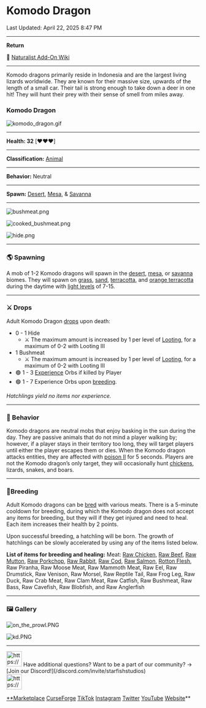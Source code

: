 # Komodo Dragon

Last Updated: April 22, 2025 8:47 PM

---

**Return**

🐻 [Naturalist Add-On Wiki](/www.notion.so/1a7a9a61c3f1800c8e32e893d6e7f430?pvs=21)

---

Komodo dragons primarily reside in Indonesia and are the largest living lizards worldwide. They are known for their massive size, upwards of the length of a small car. Their tail is strong enough to take down a deer in one hit! They will hunt their prey with their sense of smell from miles away.

<aside>

### **Komodo Dragon**

![komodo_dragon.gif](komodo_dragon.gif)

---

**Health: 32** [♥️♥️♥️]

---

**Classification:** [Animal](/minecraft.fandom.com/wiki/Animal)

---

**Behavior:** Neutral

---

**Spawn:** [Desert](/minecraft.wiki/w/Desert), [Mesa](/minecraft.wiki/w/Badlands), & [Savanna](/minecraft.wiki/w/Savanna)

---

![bushmeat.png](bushmeat.png)

![cooked_bushmeat.png](cooked_bushmeat.png)

![hide.png](hide.png)

</aside>

---

### 🌎 Spawning

A mob of 1-2 Komodo dragons will spawn in the [desert](/minecraft.wiki/w/Desert), [mesa](/minecraft.wiki/w/Badlands), or [savanna](/minecraft.wiki/w/Savanna) biomes. They will spawn on [grass](/minecraft.fandom.com/wiki/Grass_Block), [sand](/minecraft.wiki/w/Sand), [terracotta](/minecraft.wiki/w/Terracotta), and [orange terracotta](/minecraft.wiki/w/Stained_Terracotta#Orange) during the daytime with [light levels](/minecraft.fandom.com/wiki/Light) of 7-15.

---

### ⚔️ Drops

Adult Komodo Dragon [drops](/minecraft.fandom.com/wiki/Drops) upon death:

- 0 - 1 Hide
    - ⚔️ The maximum amount is increased by 1 per level of [Looting](/minecraft.fandom.com/wiki/Looting), for a maximum of 0-2 with Looting III
- 1 Bushmeat
    - ⚔️ The maximum amount is increased by 1 per level of [Looting](/minecraft.fandom.com/wiki/Looting), for a maximum of 0-2 with Looting III
- 🟢 1 - 3 [Experience](/minecraft.fandom.com/wiki/Experience) Orbs if killed by Player
- 🟢 1 - 7 Experience Orbs upon [breeding](/minecraft.fandom.com/wiki/Breeding).

*Hatchlings yield no items nor experience.*

---

### 🧠 Behavior

Komodo dragons are neutral mobs that enjoy basking in the sun during the day. They are passive animals that do not mind a player walking by; however, if a player stays in their territory too long, they will target players until either the player escapes them or dies. When the Komodo dragon attacks entities, they are affected with [poison II](/minecraft.fandom.com/wiki/Poison) for 5 seconds. Players are not the Komodo dragon’s only target, they will occasionally hunt [chickens](/minecraft.fandom.com/wiki/Rabbit), lizards, snakes, and boars.

---

### 🥚Breeding

Adult Komodo dragons can be [bred](/minecraft.fandom.com/wiki/Breeding) with various meats. There is a 5-minute cooldown for breeding, during which the Komodo dragon does not accept any items for breeding, but they will if they get injured and need to heal. Each item increases their health by 2 points.

Upon successful breeding, a hatchling will be born. The growth of hatchlings can be slowly accelerated by using any of the items listed below.

**List of items for breeding and healing:**
Meat: [Raw Chicken](/minecraft.wiki/w/Raw_Chicken), [Raw Beef](/minecraft.wiki/w/Raw_Beef), [Raw Mutton](/minecraft.wiki/w/Raw_Mutton), [Raw Porkchop](/minecraft.wiki/w/Raw_Porkchop), [Raw Rabbit](/minecraft.wiki/w/Raw_Rabbit), [Raw Cod](/minecraft.wiki/w/Raw_Cod), [Raw Salmon](/minecraft.wiki/w/Raw_Salmon), [Rotton Flesh](/minecraft.wiki/w/Rotten_Flesh), Raw Piranha, Raw Moose Meat, Raw Mammoth Meat, Raw Eel, Raw Drumstick, Raw Venison, Raw Morsel, Raw Reptile Tail, Raw Frog Leg, Raw Duck, Raw Crab Meat, Raw Clam Meat, Raw Catfish, Raw Bushmeat, Raw Bass, Raw Cavefish, Raw Blobfish, and Raw Anglerfish

---

### 🖼️ Gallery

![on_the_prowl.PNG](on_the_prowl.png)

![kd.PNG](kd.png)

---

<aside>
<img src="https://www.notion.so/icons/headset_red.svg" alt="https://www.notion.so/icons/headset_red.svg" width="40px" /> Have additional questions? Want to be a part of our community? → [Join our Discord!](/discord.com/invite/starfishstudios)

</aside>

<aside>
<img src="https://www.notion.so/icons/star_red.svg" alt="https://www.notion.so/icons/star_red.svg" width="40px" />

[**Marketplace](/www.minecraft.net/en-us/marketplace/creator?name=Starfish%20Studios)      [CurseForge](/www.curseforge.com/members/starfish_studios/projects)      [TikTok](/www.tiktok.com/@starfishstudios)      [Instagram](/www.instagram.com/starfishstudiosinc/)      [Twitter](/twitter.com/starfishstudios)      [YouTube](/www.youtube.com/@starfishstudios)      [Website](/starfish-studios.com/)**

</aside>
